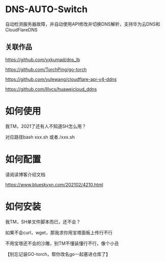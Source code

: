 # DNS-AUTO-Switch
自动检测服务器故障，并自动使用API修改并切换DNS解析，支持华为云DNS和CloudFlareDNS

## 关联作品

https://github.com/yxkumad/dns_lb

https://github.com/TorchPing/go-torch

https://github.com/yulewang/cloudflare-api-v4-ddns

https://github.com/lllvcs/huaweicloud_ddns

# 如何使用

我TM，2021了还有人不知道SH怎么用？

对应路径bash xxx.sh 或者./xxx.sh

# 如何配置

请阅读博客介绍文档

https://www.blueskyxn.com/202102/4210.html

# 如何安装

我TM，SH单文件脚本而已，还不会？

如果不会curl，wget，那我求你用宝塔面板上传行不行

不用宝塔还不会的沙雕，别TM不懂装懂行不行，像个小丑

【别忘记装GO-torch，帮你改名go一起塞进仓库了】




